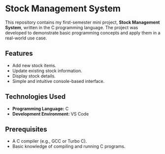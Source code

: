 # Stock Management System
This repository contains my first-semester mini project, **Stock Management System**, written in the C programming language. The project was developed to demonstrate basic programming concepts and apply them in a real-world use case.

## Features
- Add new stock items.
- Update existing stock information.
- Display stock details.
- Simple and intuitive console-based interface.

## Technologies Used
- **Programming Language:** C
- **Development Environment:** VS Code

## Prerequisites
- A C compiler (e.g., GCC or Turbo C).
- Basic knowledge of compiling and running C programs.
